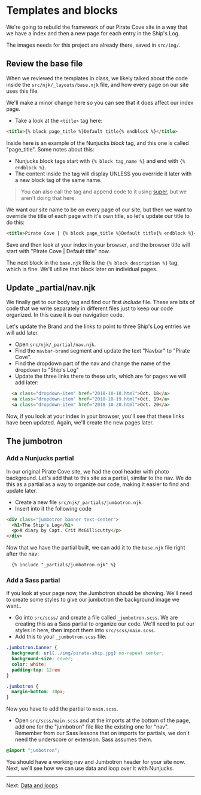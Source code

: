 # Templates and blocks

We're going to rebuild the framework of our Pirate Cove site in a way that we have a index and then a new page for each entry in the Ship's Log.

The images needs for this project are already there, saved in `src/img/`.

## Review the base file

When we reviewed the templates in class, we likely talked about the code inside the `src/njk/_layouts/base.njk` file, and how every page on our site uses this file.

We'll make a minor change here so you can see that it does affect our index page.

- Take a look at the `<title>` tag here:

```html
<title>{% block page_title %}Default title{% endblock %}</title>
```

Inside here is an example of the Nunjucks _block_ tag, and this one is called "page_title". Some notes about this:

- Nunjucks block tags start with `{% block tag_name %}` and end with `{% endblock %}`.
- The content inside the tag will display UNLESS you override it later with a new block tag of the same name.

> You can also call the tag and append code to it using [super](https://mozilla.github.io/nunjucks/templating.html#super), but we aren't doing that here.

We want our site name to be on every page of our site, but then we want to override the title of each page with it's own title, so let's update our title to do this:

```html
<title>Pirate Cove | {% block page_title %}Default title{% endblock %}</title>
```

Save and then look at your index in your browser, and the browser title will start with "Pirate Cove | Default title" now.

The next block in the `base.njk` file is the `{% block description %}` tag, which is fine. We'll utilize that block later on individual pages.

## Update _partial/nav.njk

We finally get to our body tag and find our first _include_ file. These are bits of code that we write separately in different files just to keep our code organized. In this case it is our navigation code.

Let's update the Brand and the links to point to three Ship's Log entries we will add later.

- Open `src/njk/_partial/nav.njk`.
- Find the `navbar-brand` segment and update the text "Navbar" to "Pirate Cove".
- Find the dropdown part of the nav and change the name of the dropdown to "Ship's Log"
- Update the three links there to these urls, which are for pages we will add later:

```html
  <a class="dropdown-item" href="2018-10-18.html">Oct. 18</a>
  <a class="dropdown-item" href="2018-10-19.html">Oct. 19</a>
  <a class="dropdown-item" href="2018-10-20.html">Oct. 20</a>
```

Now, if you look at your index in your browser, you'll see that these links have been updated. Again, we'll create the new pages later.

## The jumbotron

### Add a Nunjucks partial

In our original Pirate Cove site, we had the cool header with photo background. Let's add that to this site as a partial, similar to the nav. We do this as a partial as a way to organize our code, making it easier to find and update later.

- Create a new file `src/njk/_partials/jumbotron.njk`.
- Insert into it the following code

```html
<div class="jumbotron banner text-center">
  <h1>The Ship's Log</h1>
  <p>A diary by Capt. Crit McGillicutty</p> 
</div>
```

Now that we have the partial built, we can add it to the `base.njk` file right after the nav:

```html
  {% include "_partials/jumbotron.njk" %}
```

### Add a Sass partial

If you look at your page now, the Jumbotron should be showing. We'll need to create some styles to give our jumbotron the background image we want..

- Go into `src/scss/` and create a file called `_jumbotron.scss`. We are creating this as a Sass partial to organize our code. We'll need to put our styles in here, then import them into `src/scss/main.scss`.
- Add this to your `_jumbotron.scss` file:

```scss
.jumbotron.banner {
  background: url(../img/pirate-ship.jpg) no-repeat center;
  background-size: cover;
  color: white;
  padding-top: 12rem
}

.jumbotron {
  margin-bottom: 30px;
}
```

Now you have to add the partial to `main.scss`.

- Open `src/scss/main.scss` and at the imports at the bottom of the page, add one for the "jumbotron" file like the existing one for "nav". Remember from our Sass lessons that on imports for partials, we don't need the underscore or extension. Sass assumes them.

```scss
@import "jumbotron";
```

You should have a working nav and Jumbotron header for your site now. Next, we'll see how we can use data and loop over it with Nunjucks.

----

Next: [Data and loops](static-03-loops.md)
